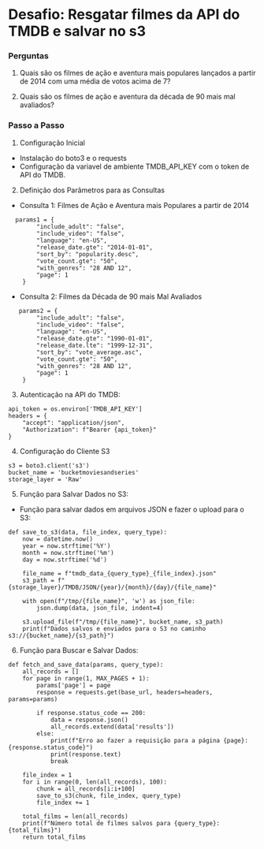 # Desafio: Resgatar filmes da API do TMDB e salvar no s3

### Perguntas
1. Quais são os filmes de ação e aventura mais populares lançados a partir de 2014 com uma média de votos acima de 7?

2. Quais são os filmes de ação e aventura da década de 90 mais mal avaliados?

### Passo a Passo

1. Configuração Inicial

* Instalação do boto3 e o requests
* Configuração da variavel de ambiente TMDB_API_KEY com o token de API do TMDB.

2. Definição dos Parâmetros para as Consultas

* Consulta 1: Filmes de Ação e Aventura mais Populares a partir de 2014

```
  params1 = {
        "include_adult": "false",
        "include_video": "false",
        "language": "en-US",
        "release_date.gte": "2014-01-01",
        "sort_by": "popularity.desc",
        "vote_count.gte": "50",
        "with_genres": "28 AND 12",
        "page": 1
    }
```

* Consulta 2: Filmes da Década de 90 mais Mal Avaliados

```
   params2 = {
        "include_adult": "false",
        "include_video": "false",
        "language": "en-US",
        "release_date.gte": "1990-01-01",
        "release_date.lte": "1999-12-31",
        "sort_by": "vote_average.asc",
        "vote_count.gte": "50",
        "with_genres": "28 AND 12",
        "page": 1
    }
```

3. Autenticação na API do TMDB:

```
api_token = os.environ['TMDB_API_KEY']
headers = {
    "accept": "application/json",
    "Authorization": f"Bearer {api_token}"
}
```

4. Configuração do Cliente S3

```
s3 = boto3.client('s3')
bucket_name = 'bucketmoviesandseries'
storage_layer = 'Raw'
```

5. Função para Salvar Dados no S3:

* Função para salvar dados em arquivos JSON e fazer o upload para o S3:
```
def save_to_s3(data, file_index, query_type):
    now = datetime.now()
    year = now.strftime('%Y')
    month = now.strftime('%m')
    day = now.strftime('%d')
    
    file_name = f"tmdb_data_{query_type}_{file_index}.json"
    s3_path = f"{storage_layer}/TMDB/JSON/{year}/{month}/{day}/{file_name}"
    
    with open(f"/tmp/{file_name}", 'w') as json_file:
        json.dump(data, json_file, indent=4)
    
    s3.upload_file(f"/tmp/{file_name}", bucket_name, s3_path)
    print(f"Dados salvos e enviados para o S3 no caminho s3://{bucket_name}/{s3_path}")

```

6. Função para Buscar e Salvar Dados:

```
def fetch_and_save_data(params, query_type):
    all_records = []
    for page in range(1, MAX_PAGES + 1):
        params['page'] = page
        response = requests.get(base_url, headers=headers, params=params)
        
        if response.status_code == 200:
            data = response.json()
            all_records.extend(data['results'])
        else:
            print(f"Erro ao fazer a requisição para a página {page}: {response.status_code}")
            print(response.text)
            break

    file_index = 1
    for i in range(0, len(all_records), 100):
        chunk = all_records[i:i+100]
        save_to_s3(chunk, file_index, query_type)
        file_index += 1

    total_films = len(all_records)
    print(f"Número total de filmes salvos para {query_type}: {total_films}")
    return total_films
```